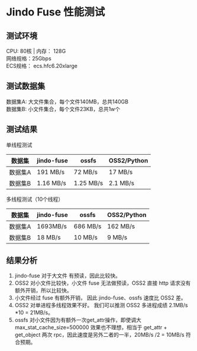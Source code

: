 # Jindo Fuse 性能测试

## 测试环境

CPU: 80核 | 内存： 128G  
网络规格：25Gbps  
ECS规格： ecs.hfc6.20xlarge

## 测试数据集

数据集A: 大文件集合，每个文件140MB，总共140GB  
数据集B: 小文件集合，每个文件23KB，总共1w个

## 测试结果

单线程测试

| 数据集 | jindo-fuse | ossfs | OSS2/Python |
| --- | --- | --- | --- |
| 数据集A | 191 MB/s | 72 MB/s | 17 MB/s |
| 数据集B  | 1.16 MB/s | 1.25 MB/s | 2.1 MB/s |

多线程测试（10个线程）

| 数据集 | jindo-fuse | ossfs | OSS2/Python |
| --- | --- | --- | --- |
| 数据集A | 1693MB/s | 686 MB/s | 162 MB/s |
| 数据集B | 18 MB/s | 10 MB/s | 9 MB/s |

## 结果分析

1. jindo-fuse 对于大文件 有预读，因此比较快。
2. OSS2 对小文件比较快，小文件 fuse 无法做预读，OSS2 直接 http 请求没有额外开销，所以比较快。
3. 小文件经过 fuse 有额外开销， 因此 jindo-fuse、ossfs 速度比 OSS2 差。
4. OSS2 对单进程多线程效果不好。 我们可以推测 OSS2 多进程成绩 2.1MB/s *10 = 21MB/s。
5. ossfs 对小文件因为有额外一次get_attr操作，即使调大 max_stat_cache_size=500000 效果也不理想，相当于 get_attr + get_object 两次 rpc，因此速度是另外二者的一半，20MB/s /2 = 10MB/s 符合预期。
